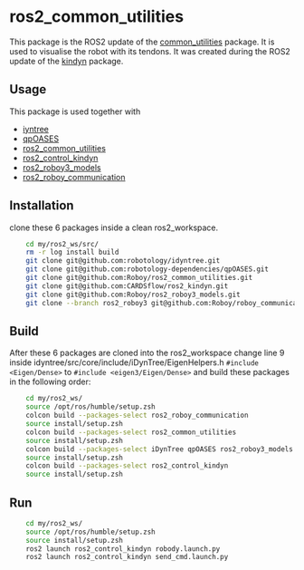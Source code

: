 # ros2_common_utilities

This package is the ROS2 update of the [common_utilities](https://github.com/Roboy/common_utilities/tree/roboy3) package. It is used to visualise the robot with its tendons. It was created during the ROS2 update of the [kindyn](https://github.com/CARDSflow/kindyn/tree/main) package.

## Usage
This package is used together with
* [iyntree](https://github.com/robotology/idyntree/tree/master)
* [qpOASES](https://github.com/robotology-dependencies/qpOASES/tree/master)
* [ros2_common_utilities](https://github.com/Roboy/ros2_common_utilities)
* [ros2_control_kindyn](https://github.com/CARDSflow/ros2_kindyn)
* [ros2_roboy3_models](https://github.com/Roboy/ros2_roboy3_models)
* [ros2_roboy_communication](https://github.com/Roboy/roboy_communication/tree/ros2_roboy3)

## Installation
clone these 6 packages inside a clean ros2_workspace.
```bash
    cd my/ros2_ws/src/
    rm -r log install build 
    git clone git@github.com:robotology/idyntree.git
    git clone git@github.com:robotology-dependencies/qpOASES.git
    git clone git@github.com:Roboy/ros2_common_utilities.git
    git clone git@github.com:CARDSflow/ros2_kindyn.git
    git clone git@github.com:Roboy/ros2_roboy3_models.git
    git clone --branch ros2_roboy3 git@github.com:Roboy/roboy_communication.git    
```

## Build
After these 6 packages are cloned into the ros2_workspace
change line 9 inside idyntree/src/core/include/iDynTree/EigenHelpers.h ```#include <Eigen/Dense>``` to ```#include <eigen3/Eigen/Dense>```
and build these packages in the following order:
```bash
    cd my/ros2_ws/
    source /opt/ros/humble/setup.zsh
    colcon build --packages-select ros2_roboy_communication
    source install/setup.zsh
    colcon build --packages-select ros2_common_utilities
    source install/setup.zsh
    colcon build --packages-select iDynTree qpOASES ros2_roboy3_models
    source install/setup.zsh
    colcon build --packages-select ros2_control_kindyn
    source install/setup.zsh
```

## Run
```bash
    cd my/ros2_ws/
    source /opt/ros/humble/setup.zsh
    source install/setup.zsh
    ros2 launch ros2_control_kindyn robody.launch.py
    ros2 launch ros2_control_kindyn send_cmd.launch.py
```
